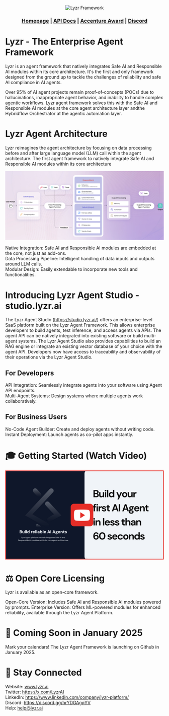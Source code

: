 <div align="center">

![Lyzr Framework](https://github.com/LyzrCore/lyzr-framework/blob/db65e760abf90f3f6f3cc73a99188c706ef6ba4f/images/Lyzr%20-%20Build%20Reliable%20AI%20Agents.png)

<h3>

[Homepage](https://www.lyzr.ai/) | [API Docs](https://agent-prod.studio.lyzr.ai/docs) | [Accenture Award](https://www.lyzr.ai/blog/lyzr-wins-the-accenture-ventures-enterprise-genai-tech-next-challenge-2024/) | [Discord](https://discord.gg/hrYDGAgqYV)

</h3>

</div>

# Lyzr - The Enterprise Agent Framework
Lyzr is an agent framework that natively integrates Safe AI and Responsible AI modules within its core architecture. It's the first and only framework designed from the ground up to tackle the challenges of reliability and safe AI compliance in AI agents.

Over 95% of AI agent projects remain proof-of-concepts (POCs) due to hallucinations, inappropriate agent behavior, and inability to handle complex agentic workflows. Lyzr agent framework solves this with the Safe AI and Responsible AI modules at the core agent architecture layer andthe  Hybridflow Orchestrator at the agentic automation layer.

# Lyzr Agent Architecture
Lyzr reimagines the agent architecture by focusing on data processing before and after large language model (LLM) call within the agent architecture. The first agent framework to natively integrate Safe AI and Responsible AI modules within its core architecture

![Lyzr Agent Architecture](https://github.com/LyzrCore/lyzr-framework/blob/6c863ae3141aa3851427791d6f95780efed041c5/images/Lyzr%20Agent%20Architecture.png)

Native Integration: Safe AI and Responsible AI modules are embedded at the core, not just as add-ons.  
Data Processing Pipeline: Intelligent handling of data inputs and outputs around LLM calls.  
Modular Design: Easily extendable to incorporate new tools and functionalities.  

# Introducing Lyzr Agent Studio - studio.lyzr.ai

The Lyzr Agent Studio (https://studio.lyzr.ai/) offers an enterprise-level SaaS platform built on the Lyzr Agent Framework. This allows enterprise developers to build agents, test inference, and access agents via APIs. The agent API can be natively integrated into existing software or build multi-agent systems. The Lyzr Agent Studio also provides capabilities to build an RAG engine or integrate an existing vector database of your choice with the agent API. Developers now have access to traceability and observability of their operations via the Lyzr Agent Studio.

## For Developers

API Integration: Seamlessly integrate agents into your software using Agent API endpoints.  
Multi-Agent Systems: Design systems where multiple agents work collaboratively.

## For Business Users

No-Code Agent Builder: Create and deploy agents without writing code.  
Instant Deployment: Launch agents as co-pilot apps instantly.  

# 🎓 Getting Started (Watch Video)

[![Watch the video](https://github.com/LyzrCore/lyzr-framework/blob/ed2ff82617c9cb57f20557d9348b3d78e489ff44/images/Lyzr%20Agent%20Studio%20-%20How%20to%20Build%20Agents.png)](https://youtu.be/pEvo8vdi8m0)

# ⚖️ Open Core Licensing
Lyzr is available as an open-core framework.

Open-Core Version: Includes Safe AI and Responsible AI modules powered by prompts.
Enterprise Version: Offers ML-powered modules for enhanced reliability, available through the Lyzr Agent Platform.

# 📅 Coming Soon in January 2025

Mark your calendars! The Lyzr Agent Framework is launching on Github in January 2025.

# 📣 Stay Connected
Website: www.lyzr.ai  
Twitter: https://x.com/LyzrAI  
LinkedIn: https://www.linkedin.com/company/lyzr-platform/  
Discord: https://discord.gg/hrYDGAgqYV  
Help: help@lyzr.ai
